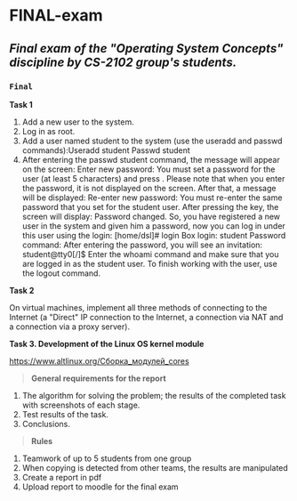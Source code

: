 # FINAL-exam
## _Final exam of the "Operating System Concepts" discipline by CS-2102 group's students._

### `Final`

**Task 1**

1. Add a new user to the system.
2. Log in as root.
3. Add a user named student to the system (use the useradd and passwd commands):Useradd student Passwd student
4. After entering the passwd student command, the message will appear on the screen: 
Enter new password:
You must set a password for the user (at least 5 characters) and press <Enter>. 
Please note that when you enter the password, it is not displayed on the screen. After that, a message will be displayed: 
Re-enter new password: 
You must re-enter the same password that you set for the student user. After pressing the <Enter> key, the screen will display: Password changed. 
So, you have registered a new user in the system and given him a password, now you can log in under this user using the login: [home/dsl]# login Box login: 
student Password command: 
After entering the password, you will see an invitation: student@tty0[/]$ 
Enter the whoami command and make sure that you are logged in as the student user. To finish working with the user, use the logout command. 
 
**Task 2**

On virtual machines, implement all three methods of connecting to the Internet (a "Direct" IP connection to the Internet, a connection via NAT and a connection via a proxy server). 
  
**Task 3. Development of the Linux OS kernel module**
  
https://www.altlinux.org/Сборка_модулей_cores
  
> **General requirements for the report** 
1. The algorithm for solving the problem; the results of the completed task 
with screenshots of each stage.
2. Test results of the task. 
3. Conclusions. 
  
> **Rules**
1. Teamwork of up to 5 students from one group
2. When copying is detected from other teams, the results are manipulated
3. Create a report in pdf 
4. Upload report to moodle for the final exam

  
